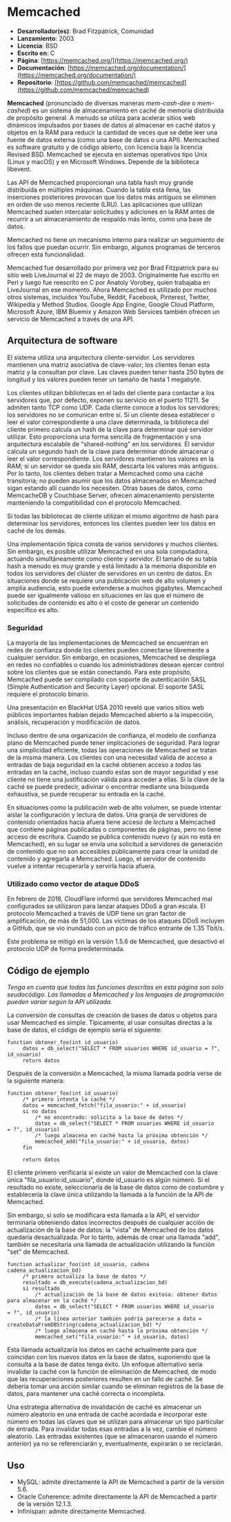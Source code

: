 # Memcached

- **Desarrollador(es)**: Brad Fitzpatrick, Comunidad
- **Lanzamiento**: 2003
- **Licencia**: BSD
- **Escrito en**: C
- **Página**: [https://memcached.org/](https://memcached.org/)
- **Documentación**: [https://memcached.org/documentation/](https://memcached.org/documentation/)
- **Repositorio**: [https://github.com/memcached/memcached](https://github.com/memcached/memcached)

**Memcached** (pronunciado de diversas maneras *mem-cash-dee* o *mem-cashed*) es un sistema de almacenamiento en caché de memoria distribuida de propósito general. A menudo se utiliza para acelerar sitios web dinámicos impulsados por bases de datos al almacenar en caché datos y objetos en la RAM para reducir la cantidad de veces que se debe leer una fuente de datos externa (como una base de datos o una API). Memcached es software gratuito y de código abierto, con licencia bajo la licencia Revised BSD. Memcached se ejecuta en sistemas operativos tipo Unix (Linux y macOS) y en Microsoft Windows. Depende de la biblioteca libevent.

Las API de Memcached proporcionan una tabla hash muy grande distribuida en múltiples máquinas. Cuando la tabla está llena, las inserciones posteriores provocan que los datos más antiguos se eliminen en orden de uso menos reciente (LRU). Las aplicaciones que utilizan Memcached suelen intercalar solicitudes y adiciones en la RAM antes de recurrir a un almacenamiento de respaldo más lento, como una base de datos.

Memcached no tiene un mecanismo interno para realizar un seguimiento de los fallos que puedan ocurrir. Sin embargo, algunos programas de terceros ofrecen esta funcionalidad.

Memcached fue desarrollado por primera vez por Brad Fitzpatrick para su sitio web LiveJournal el 22 de mayo de 2003. Originalmente fue escrito en Perl y luego fue reescrito en C por Anatoly Vorobey, quien trabajaba en LiveJournal en ese momento. Ahora Memcached es utilizado por muchos otros sistemas, incluidos YouTube, Reddit, Facebook, Pinterest, Twitter, Wikipedia y Method Studios. Google App Engine, Google Cloud Platform, Microsoft Azure, IBM Bluemix y Amazon Web Services también ofrecen un servicio de Memcached a través de una API.

## **Arquitectura de software**

El sistema utiliza una arquitectura cliente-servidor. Los servidores mantienen una matriz asociativa de clave-valor; los clientes llenan esta matriz y la consultan por clave. Las claves pueden tener hasta 250 bytes de longitud y los valores pueden tener un tamaño de hasta 1 megabyte.

Los clientes utilizan bibliotecas en el lado del cliente para contactar a los servidores que, por defecto, exponen su servicio en el puerto 11211. Se admiten tanto TCP como UDP. Cada cliente conoce a todos los servidores; los servidores no se comunican entre sí. Si un cliente desea establecer o leer el valor correspondiente a una clave determinada, la biblioteca del cliente primero calcula un hash de la clave para determinar qué servidor utilizar. Esto proporciona una forma sencilla de fragmentación y una arquitectura escalable de "shared-nothing" en los servidores. El servidor calcula un segundo hash de la clave para determinar dónde almacenar o leer el valor correspondiente. Los servidores mantienen los valores en la RAM; si un servidor se queda sin RAM, descarta los valores más antiguos. Por lo tanto, los clientes deben tratar a Memcached como una caché transitoria; no pueden asumir que los datos almacenados en Memcached sigan estando allí cuando los necesiten. Otras bases de datos, como MemcacheDB y Couchbase Server, ofrecen almacenamiento persistente manteniendo la compatibilidad con el protocolo Memcached.

Si todas las bibliotecas de cliente utilizan el mismo algoritmo de hash para determinar los servidores, entonces los clientes pueden leer los datos en caché de los demás.

Una implementación típica consta de varios servidores y muchos clientes. Sin embargo, es posible utilizar Memcached en una sola computadora, actuando simultáneamente como cliente y servidor. El tamaño de su tabla hash a menudo es muy grande y está limitado a la memoria disponible en todos los servidores del clúster de servidores en un centro de datos. En situaciones donde se requiere una publicación web de alto volumen y amplia audiencia, esto puede extenderse a muchos gigabytes. Memcached puede ser igualmente valioso en situaciones en las que el número de solicitudes de contenido es alto o el costo de generar un contenido específico es alto.

### **Seguridad**

La mayoría de las implementaciones de Memcached se encuentran en redes de confianza donde los clientes pueden conectarse libremente a cualquier servidor. Sin embargo, en ocasiones, Memcached se despliega en redes no confiables o cuando los administradores desean ejercer control sobre los clientes que se están conectando. Para este propósito, Memcached puede ser compilado con soporte de autenticación SASL (Simple Authentication and Security Layer) opcional. El soporte SASL requiere el protocolo binario.

Una presentación en BlackHat USA 2010 reveló que varios sitios web públicos importantes habían dejado Memcached abierto a la inspección, análisis, recuperación y modificación de datos.

Incluso dentro de una organización de confianza, el modelo de confianza plano de Memcached puede tener implicaciones de seguridad. Para lograr una simplicidad eficiente, todas las operaciones de Memcached se tratan de la misma manera. Los clientes con una necesidad válida de acceso a entradas de baja seguridad en la caché obtienen acceso a *todas* las entradas en la caché, incluso cuando estas son de mayor seguridad y ese cliente no tiene una justificación válida para acceder a ellas. Si la clave de la caché se puede predecir, adivinar o encontrar mediante una búsqueda exhaustiva, se puede recuperar su entrada en la caché.

En situaciones como la publicación web de alto volumen, se puede intentar aislar la configuración y lectura de datos. Una granja de servidores de contenido orientados hacia afuera tiene acceso de *lectura* a Memcached que contiene páginas publicadas o componentes de páginas, pero no tiene acceso de escritura. Cuando se publica contenido nuevo (y aún no está en Memcached), en su lugar se envía una solicitud a servidores de generación de contenido que no son accesibles públicamente para crear la unidad de contenido y agregarla a Memcached. Luego, el servidor de contenido vuelve a intentar recuperarla y servirla hacia afuera.

### Utilizado como vector de ataque DDoS

En febrero de 2018, CloudFlare informó que servidores Memcached mal configurados se utilizaron para lanzar ataques DDoS a gran escala. El protocolo Memcached a través de UDP tiene un gran factor de amplificación, de más de 51,000. Las víctimas de los ataques DDoS incluyen a GitHub, que se vio inundado con un pico de tráfico entrante de 1.35 Tbit/s.

Este problema se mitigó en la versión 1.5.6 de Memcached, que desactivó el protocolo UDP de forma predeterminada.

## Código de ejemplo

*Tenga en cuenta que todas las funciones descritas en esta página son solo seudocódigo. Las llamadas a Memcached y los lenguajes de programación pueden variar según la API utilizada.*

La conversión de consultas de creación de bases de datos u objetos para usar Memcached es simple. Típicamente, al usar consultas directas a la base de datos, el código de ejemplo sería el siguiente:

```
function obtener_foo(int id_usuario)
     datos = db_select("SELECT * FROM usuarios WHERE id_usuario = ?", id_usuario)
     return datos
```

Después de la conversión a Memcached, la misma llamada podría verse de la siguiente manera:

```
function obtener_foo(int id_usuario)
     /* primero intenta la caché */
     datos = memcached_fetch("fila_usuario:" + id_usuario)
     si no datos
         /* no encontrado: solicita a la base de datos */
         datos = db_select("SELECT * FROM usuarios WHERE id_usuario = ?", id_usuario)
         /* luego almacena en caché hasta la próxima obtención */
         memcached_add("fila_usuario:" + id_usuario, datos)
     fin

     return datos
```

El cliente primero verificaría si existe un valor de Memcached con la clave única "fila_usuario:id_usuario", donde id_usuario es algún número. Si el resultado no existe, seleccionaría de la base de datos como de costumbre y establecería la clave única utilizando la llamada a la función de la API de Memcached.

Sin embargo, si solo se modificara esta llamada a la API, el servidor terminaría obteniendo datos incorrectos después de cualquier acción de actualización de la base de datos: la "vista" de Memcached de los datos quedaría desactualizada. Por lo tanto, además de crear una llamada "add", también se necesitaría una llamada de actualización utilizando la función "set" de Memcached.

```
function actualizar_foo(int id_usuario, cadena cadena_actualizacion_bd)
     /* primero actualiza la base de datos */
     resultado = db_execute(cadena_actualizacion_bd)
     si resultado
         /* actualización de la base de datos exitosa: obtener datos para almacenar en la caché */
         datos = db_select("SELECT * FROM usuarios WHERE id_usuario = ?", id_usuario)
         /* la línea anterior también podría parecerse a data = createDataFromDBString(cadena_actualizacion_bd) */
         /* luego almacena en caché hasta la próxima obtención */
         memcached_set("fila_usuario:" + id_usuario, datos)
```

Esta llamada actualizaría los datos en caché actualmente para que coincidan con los nuevos datos en la base de datos, suponiendo que la consulta a la base de datos tenga éxito. Un enfoque alternativo sería invalidar la caché con la función de eliminación de Memcached, de modo que las recuperaciones posteriores resulten en un fallo de caché. Se debería tomar una acción similar cuando se eliminan registros de la base de datos, para mantener una caché correcta o incompleta.

Una estrategia alternativa de invalidación de caché es almacenar un número aleatorio en una entrada de caché acordada e incorporar este número en todas las claves que se utilizan para almacenar un tipo particular de entrada. Para invalidar todas esas entradas a la vez, cambie el número aleatorio. Las entradas existentes (que se almacenaron usando el número anterior) ya no se referenciarán y, eventualmente, expirarán o se reciclarán.

## Uso

- MySQL: admite directamente la API de Memcached a partir de la versión 5.6.
- Oracle Coherence: admite directamente la API de Memcached a partir de la versión 12.1.3.
- Infinispan: admite directamente Memcached.
